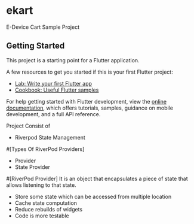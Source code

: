 # ekart

E-Device Cart Sample Project

## Getting Started

This project is a starting point for a Flutter application.

A few resources to get you started if this is your first Flutter project:

- [Lab: Write your first Flutter app](https://docs.flutter.dev/get-started/codelab)
- [Cookbook: Useful Flutter samples](https://docs.flutter.dev/cookbook)

For help getting started with Flutter development, view the
[online documentation](https://docs.flutter.dev/), which offers tutorials,
samples, guidance on mobile development, and a full API reference.



Project Consist of
- Riverpod State Management

#[Types Of RiverPod Providers]
- Provider
- State Provider


#[RiverPod Provider]
 It is an object that encapsulates a piece of state that allows listening to that state.
- Store some state which can be accessed from multiple location
- Cache state computation
- Reduce rebuilds of widgets
- Code is more testable